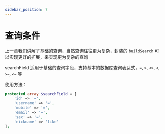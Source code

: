 ```yaml
---
sidebar_position: 7
---
```


# 查询条件

上一章我们讲解了基础的查询，当然查询往往更为复杂，封装的 `buildSearch` 可以实现更好的扩展，来实现更为复杂的查询

searchField 适用于基础的查询字段，支持基本的数据库查询表达式，`=`, `>`, `<>`, `<`, `>=`, `<=` 等

使用方法：

```php
protected array $searchField = [
    'id' => '=',
    'username' => '=',
    'mobile' => '=',
    'email' => '=',
    'sex' => '=',
    'nickname' => 'like'
];
```
